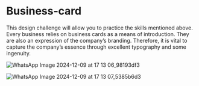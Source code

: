 # Business-card
This design challenge will allow you to practice the skills mentioned above. Every business relies on business cards as a means of introduction. They are also an expression of the company’s branding. Therefore, it is vital to capture the company’s essence through excellent typography and some ingenuity. 


![WhatsApp Image 2024-12-09 at 17 13 06_98193df3](https://github.com/user-attachments/assets/0d47235a-fb70-4c6f-8d06-443aed5508df)

![WhatsApp Image 2024-12-09 at 17 13 07_5385b6d3](https://github.com/user-attachments/assets/ab711ef6-aece-429d-a68a-b0e596be39af)
